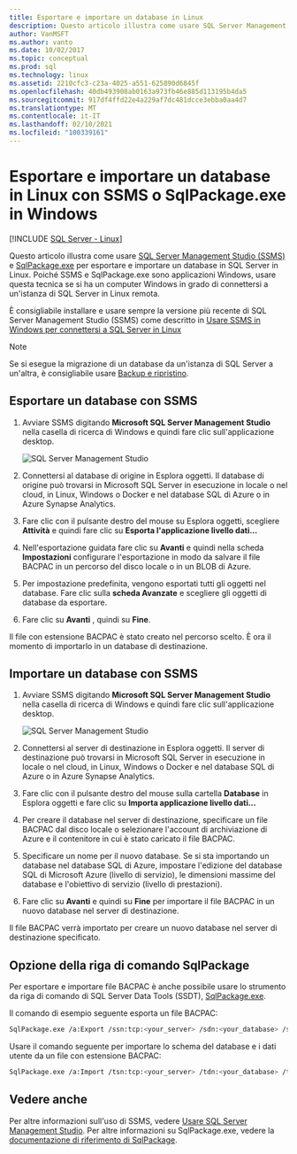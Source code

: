 ```yaml
---
title: Esportare e importare un database in Linux
description: Questo articolo illustra come usare SQL Server Management Studio e SqlPackage.exe per esportare e importare un database in SQL Server in Linux.
author: VanMSFT
ms.author: vanto
ms.date: 10/02/2017
ms.topic: conceptual
ms.prod: sql
ms.technology: linux
ms.assetid: 2210cfc3-c23a-4025-a551-625890d6845f
ms.openlocfilehash: 40db493908ab0163a973fb46e885d113195b4da5
ms.sourcegitcommit: 917df4ffd22e4a229af7dc481dcce3ebba0aa4d7
ms.translationtype: MT
ms.contentlocale: it-IT
ms.lasthandoff: 02/10/2021
ms.locfileid: "100339161"
---
```

# <a name="export-and-import-a-database-on-linux-with-ssms-or-sqlpackageexe-on-windows"></a>Esportare e importare un database in Linux con SSMS o SqlPackage.exe in Windows

[!INCLUDE [SQL Server - Linux](../includes/applies-to-version/sql-linux.md)]

Questo articolo illustra come usare [SQL Server Management Studio (SSMS)](../ssms/download-sql-server-management-studio-ssms.md) e [SqlPackage.exe](../tools/sqlpackage/sqlpackage.md) per esportare e importare un database in SQL Server in Linux. Poiché SSMS e SqlPackage.exe sono applicazioni Windows, usare questa tecnica se si ha un computer Windows in grado di connettersi a un'istanza di SQL Server in Linux remota.

È consigliabile installare e usare sempre la versione più recente di SQL Server Management Studio (SSMS) come descritto in [Usare SSMS in Windows per connettersi a SQL Server in Linux](sql-server-linux-manage-ssms.md)

> [!NOTE]
> Se si esegue la migrazione di un database da un'istanza di SQL Server a un'altra, è consigliabile usare [Backup e ripristino](sql-server-linux-migrate-restore-database.md).

## <a name="export-a-database-with-ssms"></a>Esportare un database con SSMS

1. Avviare SSMS digitando **Microsoft SQL Server Management Studio** nella casella di ricerca di Windows e quindi fare clic sull'applicazione desktop.

    ![SQL Server Management Studio](./media/sql-server-linux-manage-ssms/ssms.png) 

2. Connettersi al database di origine in Esplora oggetti. Il database di origine può trovarsi in Microsoft SQL Server in esecuzione in locale o nel cloud, in Linux, Windows o Docker e nel database SQL di Azure o in Azure Synapse Analytics.

3. Fare clic con il pulsante destro del mouse su Esplora oggetti, scegliere **Attività** e quindi fare clic su **Esporta l'applicazione livello dati...**

4. Nell'esportazione guidata fare clic su **Avanti** e quindi nella scheda **Impostazioni** configurare l'esportazione in modo da salvare il file BACPAC in un percorso del disco locale o in un BLOB di Azure.

5. Per impostazione predefinita, vengono esportati tutti gli oggetti nel database. Fare clic sulla **scheda Avanzate** e scegliere gli oggetti di database da esportare.

6. Fare clic su **Avanti** , quindi su **Fine**.

Il file con estensione BACPAC è stato creato nel percorso scelto. È ora il momento di importarlo in un database di destinazione.

## <a name="import-a-database-with-ssms"></a>Importare un database con SSMS

1. Avviare SSMS digitando **Microsoft SQL Server Management Studio** nella casella di ricerca di Windows e quindi fare clic sull'applicazione desktop.

    ![SQL Server Management Studio](./media/sql-server-linux-manage-ssms/ssms.png) 

2. Connettersi al server di destinazione in Esplora oggetti. Il server di destinazione può trovarsi in Microsoft SQL Server in esecuzione in locale o nel cloud, in Linux, Windows o Docker e nel database SQL di Azure o in Azure Synapse Analytics.

3. Fare clic con il pulsante destro del mouse sulla cartella **Database** in Esplora oggetti e fare clic su **Importa applicazione livello dati...**

4. Per creare il database nel server di destinazione, specificare un file BACPAC dal disco locale o selezionare l'account di archiviazione di Azure e il contenitore in cui è stato caricato il file BACPAC.

5. Specificare un nome per il nuovo database. Se si sta importando un database nel database SQL di Azure, impostare l'edizione del database SQL di Microsoft Azure (livello di servizio), le dimensioni massime del database e l'obiettivo di servizio (livello di prestazioni).

6. Fare clic su **Avanti** e quindi su **Fine** per importare il file BACPAC in un nuovo database nel server di destinazione.

Il file BACPAC verrà importato per creare un nuovo database nel server di destinazione specificato.

## <a name="sqlpackage-command-line-option"></a><a id="sqlpackage"></a> Opzione della riga di comando SqlPackage

Per esportare e importare file BACPAC è anche possibile usare lo strumento da riga di comando di SQL Server Data Tools (SSDT), [SqlPackage.exe](../tools/sqlpackage/sqlpackage.md).

Il comando di esempio seguente esporta un file BACPAC:

```bash
SqlPackage.exe /a:Export /ssn:tcp:<your_server> /sdn:<your_database> /su:<username> /sp:<password> /tf:<path_to_bacpac>
```

Usare il comando seguente per importare lo schema del database e i dati utente da un file con estensione BACPAC:

```bash
SqlPackage.exe /a:Import /tsn:tcp:<your_server> /tdn:<your_database> /tu:<username> /tp:<password> /sf:<path_to_bacpac>

```

## <a name="see-also"></a>Vedere anche
Per altre informazioni sull'uso di SSMS, vedere [Usare SQL Server Management Studio](../ssms/sql-server-management-studio-ssms.md). Per altre informazioni su SqlPackage.exe, vedere la [documentazione di riferimento di SqlPackage](../tools/sqlpackage/sqlpackage.md).
